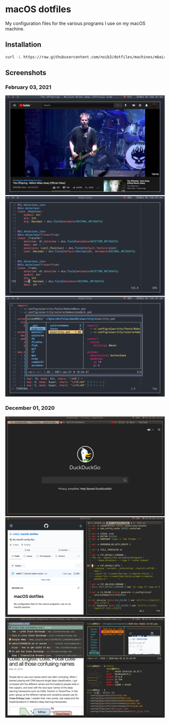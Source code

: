 # macOS dotfiles

My configuration files for the various programs I use on my macOS machine.

## Installation

```sh
curl -L https://raw.githubusercontent.com/noib3/dotfiles/machines/mbair/install.sh | bash
```

## Screenshots

### February 03, 2021

![2021-Feb-03:1](./screenshots/2021-02-03@01:43:05.png)
![2021-Feb-03:1](./screenshots/2021-02-03@01:44:05.png)
![2021-Feb-03:1](./screenshots/2021-02-03@01:45:06.png)

### December 01, 2020

![2020-Dec-01:1](./screenshots/2020-12-01@21:44:47.png)
![2020-Dec-01:2](./screenshots/2020-12-01@21:45:58.png)
![2020-Dec-01:3](./screenshots/2020-12-01@21:55:00.png)
